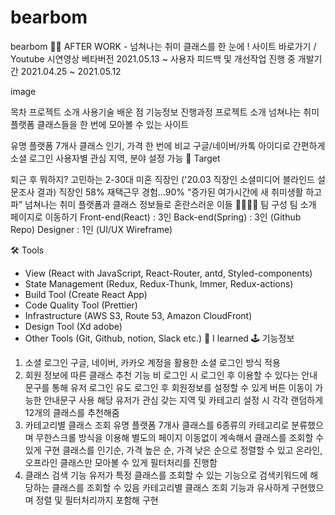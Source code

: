 # bearbom
bearbom
🤹‍♀️ AFTER WORK - 넘쳐나는 취미 클래스를 한 눈에 !
사이트 바로가기 / Youtube 시연영상
베타버전 2021.05.13 ~ 사용자 피드백 및 개선작업 진행 중
개발기간 2021.04.25 ~ 2021.05.12


image

목차
프로젝트 소개
사용기술
배운 점
기능정보
진행과정
프로젝트 소개
넘쳐나는 취미 플랫폼 클래스들을 한 번에 모아볼 수 있는 사이트

유명 플랫폼 7개사 클래스 인기, 가격 한 번에 비교
구글/네이버/카톡 아이디로 간편하게 소셜 로그인
사용자별 관심 지역, 분야 설정 가능
🎯 Target

퇴근 후 뭐하지? 고민하는 2-30대 미혼 직장인
('20.03 직장인 소셜미디어 블라인드 설문조사 결과)
직장인 58% 재택근무 경험…90% “증가된 여가시간에 새 취미생활 하고파”
넘쳐나는 취미 플랫폼과 클래스 정보들로 혼란스러운 이들
👨‍👩‍👧‍👧 팀 구성
팀 소개 페이지로 이동하기
Front-end(React) : 3인
Back-end(Spring) : 3인 (Github Repo)
Designer : 1인 (UI/UX Wireframe)

🛠 Tools
- View (React with JavaScript, React-Router, antd, Styled-components)
- State Management (Redux, Redux-Thunk, Immer, Redux-actions)
- Build Tool (Create React App)
- Code Quality Tool (Prettier)
- Infrastructure (AWS S3, Route 53, Amazon CloudFront)
- Design Tool (Xd adobe)
- Other Tools (Git, Github, notion, Slack etc.)
🔎 I learned
🕹 기능정보
1. 소셜 로그인
구글, 네이버, 카카오 계정을 활용한 소셜 로그인 방식 적용
2. 회원 정보에 따른 클래스 추천 기능
비 로그인 시 로그인 후 이용할 수 있다는 안내 문구를 통해 유저 로그인 유도
로그인 후 회원정보를 설정할 수 있게 버튼 이동이 가능한 안내문구 사용
해당 유저가 관심 갖는 지역 및 카테고리 설정 시 각각 랜덤하게 12개의 클래스를 추천해줌
3. 카테고리별 클래스 조회
유명 플랫폼 7개사 클래스를 6종류의 카테고리로 분류했으며 무한스크롤 방식을 이용해 별도의 페이지 이동없이 계속해서 클래스를 조회할 수 있게 구현
클래스를 인기순, 가격 높은 순, 가격 낮은 순으로 정렬할 수 있고 온라인, 오프라인 클래스만 모아볼 수 있게 필터처리를 진행함
4. 클래스 검색 기능
유저가 특정 클래스를 조회할 수 있는 기능으로 검색키워드에 해당하는 클래스를 조회할 수 있음
카테고리별 클래스 조회 기능과 유사하게 구현했으며 정렬 및 필터처리까지 포함해 구현
